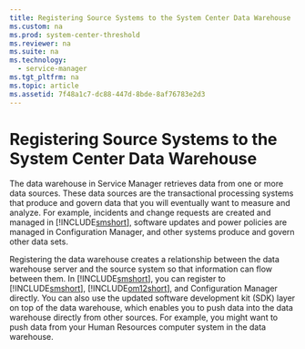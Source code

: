 ```yaml
---
title: Registering Source Systems to the System Center Data Warehouse
ms.custom: na
ms.prod: system-center-threshold
ms.reviewer: na
ms.suite: na
ms.technology: 
  - service-manager
ms.tgt_pltfrm: na
ms.topic: article
ms.assetid: 7f48a1c7-dc88-447d-8bde-8af76783e2d3
---
```

# Registering Source Systems to the System Center Data Warehouse
The data warehouse in Service Manager retrieves data from one or more data sources. These data sources are the transactional processing systems that produce and govern data that you will eventually want to measure and analyze. For example, incidents and change requests are created and managed in [!INCLUDE[smshort](../../Token/smshort_md.md)], software updates and power policies are managed in Configuration Manager, and other systems produce and govern other data sets.

Registering the data warehouse creates a relationship between the data warehouse server and the source system so that information can flow between them. In [!INCLUDE[smshort](../../Token/smshort_md.md)], you can register to [!INCLUDE[smshort](../../Token/smshort_md.md)], [!INCLUDE[om12short](../../Token/om12short_md.md)], and Configuration Manager directly. You can also use the updated software development kit \(SDK\) layer on top of the data warehouse, which enables you to push data into the data warehouse directly from other sources. For example, you might want to push data from your Human Resources computer system in the data warehouse.


